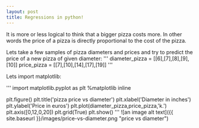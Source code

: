 ```yaml
---
layout: post
title: Regressions in python!
---
```

It is more or less logical to think that a bigger pizza costs more. In other words the price of a pizza is directly proportional to the cost of the pizza. 

Lets take a few samples of pizza diameters and prices and try to predict the price of a new pizza of given diameter: 
'''
diameter_pizza = [[6],[7],[8],[9],[10]]
price_pizza = [[7],[10],[14],[17],[19]]
'''

Lets import matplotlib:

'''
import matplotlib.pyplot as plt
%matplotlib inline 

plt.figure()
plt.title('pizza price vs diameter')
plt.xlabel('Diameter in inches')
plt.ylabel('Price in euros')
plt.plot(diameter_pizza,price_pizza,'k.')
plt.axis([0,12,0,20])
plt.grid(True)
plt.show()
'''
![an image alt text]({{ site.baseurl }}/images/price-vs-diameter.png "price vs diameter")





